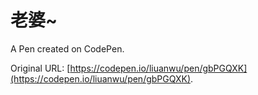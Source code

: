 # 老婆~

A Pen created on CodePen.

Original URL: [https://codepen.io/liuanwu/pen/gbPGQXK](https://codepen.io/liuanwu/pen/gbPGQXK).

